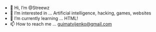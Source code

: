 - 👋 Hi, I’m @Streewz
- 👀 I’m interested in ... Artificial intelligence, hacking, games, websites
- 🌱 I’m currently learning ... HTML!
- 📫 How to reach me ... guimatvijenko@gmail.com
<!---
Streewz/Streewz is a ✨ special ✨ repository because its `README.md` (this file) appears on your GitHub profile.
You can click the Preview link to take a look at your changes.
--->
